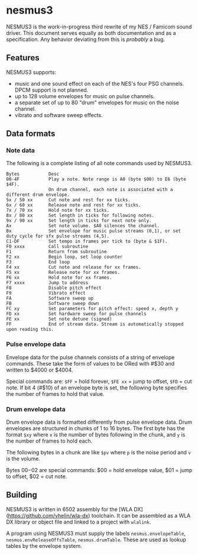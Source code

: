 # nesmus3
NESMUS3 is the work-in-progress third rewrite of my NES / Famicom sound driver. This document serves equally as both documentation and as a specification. Any behavior deviating from this is *probably* a bug.

## Features
NESMUS3 supports:
* music and one sound effect on each of the NES's four PSG channels. DPCM support is not planned.
* up to 128 volume envelopes for music on pulse channels.
* a separate set of up to 80 "drum" envelopes for music on the noise channel.
* vibrato and software sweep effects.

## Data formats

### Note data
The following is a complete listing of all note commands used by NESMUS3.

    Bytes           Desc
    00-4F           Play a note. Note range is A0 (byte $00) to E6 (byte $4F).
                    On drum channel, each note is associated with a different drum envelope.
    5x / 50 xx      Cut note and rest for xx ticks.
    6x / 60 xx      Release note and rest for xx ticks.
    7x / 70 xx      Hold note for xx ticks.
    8x / 80 xx      Set length in ticks for following notes.
    9x / 90 xx      Set length in ticks for next note only.
    Ax              Set note volume. $A0 silences the channel.
    Bx              Set envelope for music pulse streams (0,1), or set duty cycle for sfx pulse streams (4,5).
    C1-DF           Set tempo in frames per tick to (byte & $1F).
    F0 xxxx         Call subroutine
    F1              Return from subroutine
    F2 xx           Begin loop, set loop counter
    F3              End loop
    F4 xx           Cut note and release for xx frames.
    F5 xx           Release note for xx frames.
    F6 xx           Hold note for xx frames.
    F7 xxxx         Jump to address
    F8              Disable pitch effect
    F9              Vibrato effect
    FA              Software sweep up
    FB              Software sweep down
    FC xy           Set parameters for pitch effect: speed x, depth y
    FD xx           Set hardware sweep for pulse channels
    FE xx           Set note detune (signed)
    FF              End of stream data. Stream is automatically stopped upon reading this.
    
### Pulse envelope data
Envelope data for the pulse channels consists of a string of envelope commands.
These take the form of values to be ORed with #$30 and written to $4000 or $4004. 

Special commands are: `$FF` = hold forever, `$FE xx` = jump to offset, `$FD` = cut note.
If bit 4 (#$10) of an envelope byte is set, the following byte specifies the number of frames to hold that value.

### Drum envelope data
Drum envelope data is formatted differently from pulse envelope data. Drum envelopes are structured in chunks of 1 to 16 bytes. The first byte has the format `$xy` where `x` is the number of bytes following in the chunk, and `y` is the number of frames to hold each.

The following bytes in a chunk are like `$pv` where `p` is the noise period and `v` is the volume.

Bytes $00-$02 are special commands: $00 = hold envelope value, $01 = jump to offset, $02 = cut note.

## Building
NESMUS3 is written in 6502 assembly for the [WLA DX] (https://github.com/vhelin/wla-dx) toolchain. It can be assembled as a WLA DX library or object file and linked to a project with `wlalink`.

A program using NESMUS3 must supply the labels `nesmus.envelopeTable`, `nesmus.envReleaseOffsTable`, `nesmus.drumTable`. These are used as lookup tables by the envelope system.

